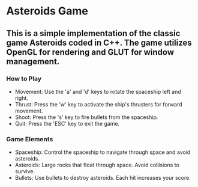 # Asteroids Game
## This is a simple implementation of the classic game Asteroids coded in C++. The game utilizes OpenGL for rendering and GLUT for window management.
### How to Play
- Movement: Use the 'a' and 'd' keys to rotate the spaceship left and right.
- Thrust: Press the 'w' key to activate the ship's thrusters for forward movement.
- Shoot: Press the 's' key to fire bullets from the spaceship.
- Quit: Press the 'ESC' key to exit the game.

### Game Elements
- Spaceship: Control the spaceship to navigate through space and avoid asteroids.
- Asteroids: Large rocks that float through space. Avoid collisions to survive.
- Bullets: Use bullets to destroy asteroids. Each hit increases your score.
